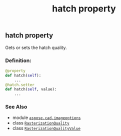 ﻿---
title: hatch property
second_title: Aspose.CAD for Python via .NET API References
description: 
type: docs
weight: 40
url: /aspose.cad.imageoptions/rasterizationquality/hatch/
is_root: false
---

## hatch property


Gets or sets the hatch quality.
### Definition:
```python
@property
def hatch(self):
    ...
@hatch.setter
def hatch(self, value):
    ...
```

### See Also
* module [`aspose.cad.imageoptions`](../../)
* class [`RasterizationQuality`](/cad/python-net/aspose.cad.imageoptions/rasterizationquality)
* class [`RasterizationQualityValue`](/cad/python-net/aspose.cad.imageoptions/rasterizationqualityvalue)
